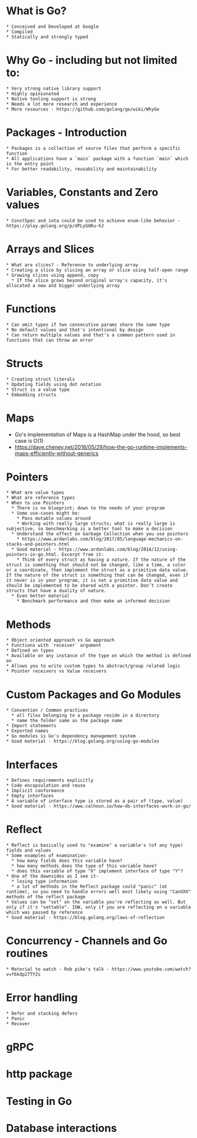 # What is Go?

    * Conceived and Developed at Google
    * Compiled
    * Statically and strongly typed

# Why Go - including but not limited to:

    * Very strong native library support
    * Highly opinionated
    * Native tooling support is strong
    * Needs a lot more research and experience
    * More resources - https://github.com/golang/go/wiki/WhyGo

# Packages - Introduction

    * Packages is a collection of source files that perform a specific function
    * All applications have a `main` package with a function `main` which is the entry point
    * For better readability, reusability and maintainability

# Variables, Constants and Zero values

    * ConstSpec and iota could be used to achieve enum-like behavior - https://play.golang.org/p/dPLyGUKu-hJ

# Arrays and Slices

    * What are slices? - Reference to underlying array
    * Creating a slice by slicing an array or slice using half-open range
    * Growing slices using append, copy
      * If the slice grows beyond original array's capacity, it's allocated a new and bigger underlying array

# Functions

    * Can omit types if two consecutive params share the same type
    * No default values and that's intentional by design
    * Can return multiple values and that's a common pattern used in functions that can throw an error

# Structs

    * Creating struct literals
    * Updating fields using dot notation
    * Struct is a value type
    * Embedding structs

# Maps

- Go's implementation of Maps is a HashMap under the hood, so best case is O(1)
- https://dave.cheney.net/2018/05/29/how-the-go-runtime-implements-maps-efficiently-without-generics

# Pointers

    * What are value types
    * What are reference types
    * When to use Pointers
      * There is no blueprint; down to the needs of your program
      * Some use-cases might be:
        * Pass mutable values around
        * Working with really large structs; what is really large is subjective, so benchmarking is a better tool to make a decision
      * Understand the effect on Garbage Collection when you use pointers
        * https://www.ardanlabs.com/blog/2017/05/language-mechanics-on-stacks-and-pointers.html
      * Good material - https://www.ardanlabs.com/blog/2014/12/using-pointers-in-go.html. Excerpt from it:
        * Think of every struct as having a nature. If the nature of the struct is something that should not be changed, like a time, a color or a coordinate, then implement the struct as a primitive data value. If the nature of the struct is something that can be changed, even if it never is in your program, it is not a primitive data value and should be implemented to be shared with a pointer. Don’t create structs that have a duality of nature.
      * Even better material
        * Benchmark performance and then make an informed decision

# Methods

    * Object oriented approach vs Go approach
    * Functions with `receiver` argument
    * Defined on types
    * Available on any instance of the type on which the method is defined on
    * Allows you to write custom types to abstract/group related logic
    * Pointer receivers vs Value receivers

# Custom Packages and Go Modules

    * Convention / Common practices
      * all files belonging to a package reside in a directory
      * name the folder same as the package name
    * Import statements
    * Exported names
    * Go modules is Go's dependency management system
    * Good material - https://blog.golang.org/using-go-modules

# Interfaces

    * Defines requirements explicitly
    * Code encapsulation and reuse
    * Implicit conformance
    * Empty interfaces
    * A variable of interface type is stored as a pair of (type, value)
    * Good material - https://www.calhoun.io/how-do-interfaces-work-in-go/

# Reflect

    * Reflect is basically used to "examine" a variable's (of any type) fields and values
    * Some examples of examination-
      * how many fields does this variable have?
      * how many methods does the type of this variable have?
      * does this variable of type "X" implement interface of type "Y"?
    * One of the downsides as I see it-
      * losing type information
      * a lot of methods in the Reflect package could "panic" (at runtime), so you need to handle errors well most likely using "CanXXX" methods of the reflect package
    * Values can be "set" on the variable you're reflecting as well. But only if it's "settable". IOW, only if you are reflecting on a variable which was passed by reference
    * Good material - https://blog.golang.org/laws-of-reflection

# Concurrency - Channels and Go routines

    * Material to watch - Rob pike's talk - https://www.youtube.com/watch?v=f6kdp27TYZs

# Error handling

    * Defer and stacking defers
    * Panic
    * Recover

# gRPC

# http package

# Testing in Go

# Database interactions
